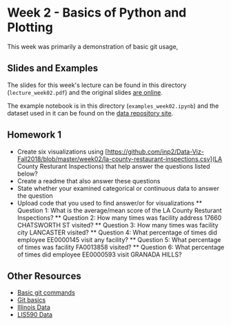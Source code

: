 # Week 2 - Basics of Python and Plotting

This week was primarily a demonstration of basic git usage, 

## Slides and Examples

The slides for this week's lecture can be found in this directory (`lecture_week02.pdf`)
and the original slides [are online](
https://docs.google.com/presentation/d/1gZS3IBisIFCbEjkLIM3uxwJ6i8p-80n67l0pGnpFg0g/edit?usp=sharing).

The example notebook is in this directory (`examples_week02.ipynb`) and the
dataset used in it can be found on the [data repository
site](https://girder.hub.yt/#item/588b65a44085f90001229e98).

## Homework 1

* Create six visualizations using [https://github.com/inp2/Data-Viz-Fall2018/blob/master/week02/la-county-restaurant-inspections.csv](LA County Resturant Inspections) that help answer the questions listed below?
* Create a readme that also answer these questions
* State whether your examined categorical or continuous data to answer the question
* Upload code that you used to find answer/or for visualizations
** Question 1: What is the average/mean score of the LA County Resturant Inspections?
** Question 2: How many times was facility address 17660 CHATSWORTH ST visited?
** Question 3: How many times was facility city LANCASTER visited?
** Question 4: What percentage of times did employee EE0000145 visit any facility?
** Question 5: What percentage of times was facility FA0013858 visited?
** Question 6: What percentage of times did employee EE0000593 visit GRANADA HILLS?
 
## Other Resources

* [Basic git commands](https://confluence.atlassian.com/bitbucketserver/basic-git-commands-776639767.html)
* [Git basics](https://git-scm.com/book/en/v2/Getting-Started-Git-Basics)
* [Illinois Data](https://data.illinois.gov/)
* [LIS590 Data](https://girder.hub.yt/#folder/588b650e4085f90001229e96)
